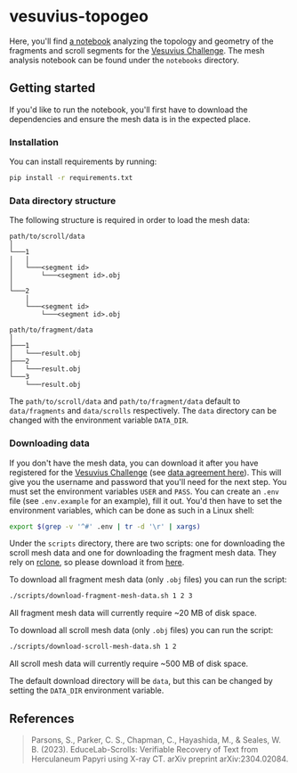 # vesuvius-topogeo
Here, you'll find [a notebook](notebooks/analyze-all-meshes.ipynb) analyzing the topology and geometry of the 
fragments and scroll segments for the [Vesuvius Challenge](https://scrollprize.org/). The mesh analysis notebook can be
found under the `notebooks` directory.

## Getting started

If you'd like to run the notebook, you'll first have to download the dependencies and ensure the mesh data is in the 
expected place.

### Installation

You can install requirements by running:

```bash
pip install -r requirements.txt
````

### Data directory structure

The following structure is required in order to load the mesh data:
```
path/to/scroll/data
│
└───1
│   │
│   └───<segment id>
│       └───<segment id>.obj
│
└───2
    │
    └───<segment id>
        └───<segment id>.obj

path/to/fragment/data
│
├───1
│   └───result.obj
├───2
│   └───result.obj
└───3
    └───result.obj
```

The `path/to/scroll/data` and `path/to/fragment/data` default to `data/fragments` and `data/scrolls` respectively. The 
`data` directory can be changed with the environment variable `DATA_DIR`.

### Downloading data

If you don't have the mesh data, you can download it after you have registered for the 
[Vesuvius Challenge](https://scrollprize.org/) (see [data agreement here](https://docs.google.com/forms/d/e/1FAIpQLSf2lCOCwnO1xo0bc1QdlL0a034Uoe7zyjYBY2k33ZHslHE38Q/viewform)).
This will give you the username and password that you'll need for the next step. You must set the environment variables
`USER` and `PASS`. You can create an `.env` file (see `.env.example` for an example), fill it out. You'd then have to
set the environment variables, which can be done as such in a Linux shell:

```bash
export $(grep -v '^#' .env | tr -d '\r' | xargs)
```

Under the `scripts` directory, there are two scripts: one for downloading the scroll mesh data and one for downloading 
the fragment mesh data. They rely on [rclone](https://rclone.org), so please download it from 
[here](https://rclone.org/downloads/).

To download all fragment mesh data (only `.obj` files) you can run the script:

```bash
./scripts/download-fragment-mesh-data.sh 1 2 3
```

All fragment mesh data will currently require ~20 MB of disk space.

To download all scroll mesh data (only `.obj` files) you can run the script:

```bash
./scripts/download-scroll-mesh-data.sh 1 2
```

All scroll mesh data will currently require ~500 MB of disk space.

The default download directory will be `data`, but this can be changed by setting the `DATA_DIR` environment variable.

## References

> Parsons, S., Parker, C. S., Chapman, C., Hayashida, M., & Seales, W. B. (2023). EduceLab-Scrolls: Verifiable Recovery of Text from Herculaneum Papyri using X-ray CT. arXiv preprint arXiv:2304.02084.